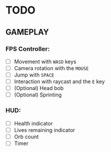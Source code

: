 # TODO

## GAMEPLAY

### FPS Controller:
- [ ] Movement with `WASD` keys
- [ ] Camera rotation with the `MOUSE`
- [ ] Jump with `SPACE`
- [ ] Interaction with raycast and the `E` key
- [ ] (Optional) Head bob
- [ ] (Optional) Sprinting

### HUD:
- [ ] Health indicator
- [ ] Lives remaining indicator
- [ ] Orb count
- [ ] Timer